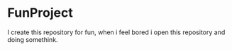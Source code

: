 # FunProject

I create this repository for fun, when i feel bored i open this repository and doing somethink.
